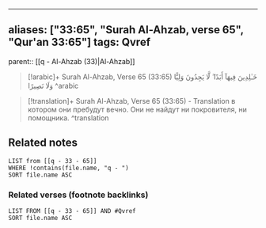
---
aliases: ["33:65", "Surah Al-Ahzab, verse 65", "Qur'an 33:65"]
tags: Qvref
---

parent:: [[q - Al-Ahzab (33)|Al-Ahzab]]

> [!arabic]+ Surah Al-Ahzab, Verse 65 (33:65)
> <span class="quran-arabic">خَـٰلِدِينَ فِيهَآ أَبَدًا ۖ لَّا يَجِدُونَ وَلِيًّا وَلَا نَصِيرًا</span>
^arabic

> [!translation]+ Surah Al-Ahzab, Verse 65 (33:65) - Translation
> в котором они пребудут вечно. Они не найдут ни покровителя, ни помощника.
^translation



## Related notes
```dataview
LIST from [[q - 33 - 65]]
WHERE !contains(file.name, "q - ")
SORT file.name ASC
```

### Related verses (footnote backlinks)
```dataview
LIST FROM [[q - 33 - 65]] AND #Qvref
SORT file.name ASC
```


